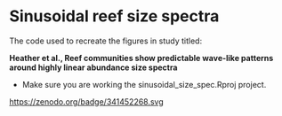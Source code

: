 # Sinusoidal reef size spectra

The code used to recreate the figures in study titled: 

**Heather et al., Reef communities show predictable wave-like patterns around highly linear abundance size spectra**

- Make sure you are working the sinusoidal_size_spec.Rproj project.



https://zenodo.org/badge/341452268.svg 
